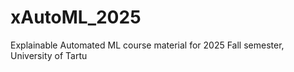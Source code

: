 # xAutoML_2025
Explainable Automated ML course material for 2025 Fall semester, University of Tartu
